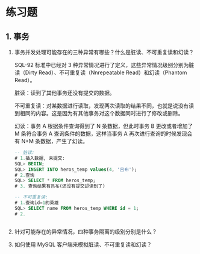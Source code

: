 # 练习题

## 1. 事务

1. 事务并发处理可能存在的三种异常有哪些？什么是脏读、不可重复读和幻读？

   SQL-92 标准中已经对 3 种异常情况进行了定义，这些异常情况级别分别为脏读（Dirty Read）、不可重复读（Nnrepeatable Read）和幻读（Phantom Read）。

   脏读：读到了其他事务还没有提交的数据。

   不可重复读：对某数据进行读取，发现两次读取的结果不同，也就是说没有读到相同的内容。这是因为有其他事务对这个数据同时进行了修改或删除。

   幻读：事务 A 根据条件查询得到了 N 条数据，但此时事务 B 更改或者增加了 M 条符合事务 A 查询条件的数据，这样当事务 A 再次进行查询的时候发现会有 N+M 条数据，产生了幻读。

   ```sql
   -- 脏读: 
   # 1.插入数据, 未提交:
   SQL> BEGIN;
   SQL> INSERT INTO heros_temp values(4, '吕布');
   # 2.查询
   SQL> SELECT * FROM heros_temp;
   # 3. 查询结果有吕布(还没有提交却读到了)
   
   -- 不可重复读:
   # 1.查询id=1的英雄
   SQL> SELECT name FROM heros_temp WHERE id = 1;
   # 2.
   
   
   
   ```

   

2. 针对可能存在的异常情况，四种事务隔离的级别分别是什么？

   

3. 如何使用 MySQL 客户端来模拟脏读、不可重复读和幻读？




